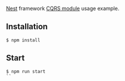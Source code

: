 
[Nest](https://github.com/kamilmysliwiec/nest) framework [CQRS module](https://github.com/kamilmysliwiec/nest-cqrs) usage example.

## Installation

```
$ npm install
```

## Start

```
$ npm run start
``